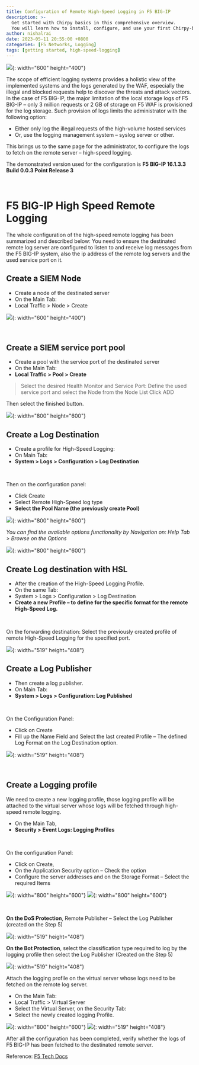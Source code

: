 ```yaml
---
title: Configuration of Remote High-Speed Logging in F5 BIG-IP
description: >-
  Get started with Chirpy basics in this comprehensive overview.
  You will learn how to install, configure, and use your first Chirpy-based website, as well as deploy it to a web server.
author: nishalrai
date: 2023-05-11 20:55:00 +0800
categories: [F5 Networks, Logging]
tags: [getting started, high-speed-logging]
---
```


![](/assets/img/images/hslOverview.png){: width="600" height="400"}

The scope of efficient logging systems provides a holistic view of the implemented systems and the logs generated by the WAF, especially the illegal and blocked requests help to discover the threats and attack vectors.
In the case of F5 BIG-IP, the major limitation of the local storage logs of F5 BIG-IP – only 3 million requests or 2 GB of storage on F5 WAF is provisioned for the log storage. Such provision of logs limits the administrator with the following option:

- Either only log the illegal requests of the high-volume hosted services
- Or, use the logging management system – syslog server or other.


This brings us to the same page for the administrator, to configure the logs to fetch on the remote server – high-speed logging.

The demonstrated version used for the configuration is **F5 BIG-IP 16.1.3.3 Build 0.0.3 Point Release 3**

<br>

# F5 BIG-IP High Speed Remote Logging
The whole configuration of the high-speed remote logging has been summarized and described below:
You need to ensure the destinated remote log server are configured to listen to and receive log messages from the F5 BIG-IP system, also the ip address of the remote log servers and the used service port on it.

## Create a SIEM Node
- Create a node of the destinated server
- On the Main Tab:
- Local Traffic > Node > Create

![](/assets/img/images/siemNode.png){: width="600" height="400"}

<br>

## Create a SIEM service port pool
- Create a pool with the service port of the destinated server
- On the Main Tab:
- **Local Traffic > Pool > Create**

> Select the desired Health Monitor and Service Port: Define the used service port and select the Node from the Node List
Click ADD

Then select the finished button.

![](/assets/img/images/siemPool.png){: width="800" height="600"}

## Create a Log Destination
- Create a profile for High-Speed Logging:
- On Main Tab:
- **System > Logs > Configuration > Log Destination**

<br>

Then on the configuration panel:
- Click Create
- Select Remote High-Speed log type
- **Select the Pool Name (the previously create Pool)**

![](/assets/img/images/logDestination.png){: width="800" height="600"}

*You can find the available options functionality by Navigation on:
Help Tab > Browse on the Options*

![](/assets/img/images/hslConfig.png){: width="800" height="600"}

## Create Log destination with HSL 
- After the creation of the High-Speed Logging Profile.
- On the same Tab:
- System > Logs > Configuration > Log Destination
- **Create a new Profile – to define for the specific format for the remote High-Speed Log.**

<br>

On the forwarding destination:
Select the previously created profile of remote High-Speed Logging for the specified port.

![](/assets/img/images/logFormat.png){: width="519" height="408"}

## Create a Log Publisher
- Then create a log publisher.
- On Main Tab:
- **System > Logs > Configuration: Log Published**

<br>

On the Configuration Panel:
- Click on Create
- Fill up the Name Field and Select the last created Profile – The defined Log Format on the Log Destination option.

![](/assets/img/images/logPublisher.png){: width="519" height="408"}

<br>

## Create a Logging profile
We need to create a new logging profile, those logging profile will be attached to the virtual server whose logs will be fetched through high-speed remote logging.

- On the Main Tab,
- **Security > Event Logs: Logging Profiles**

<br>

On the configuration Panel:
- Click on Create,
- On the Application Security option – Check the option
- Configure the server addresses and on the Storage Format – Select the required Items

![](/assets/img/images/loggingProfile.png){: width="800" height="600"}
![](/assets/img/images/loggingProfile01.png){: width="800" height="600"}

<br>

**On the DoS Protection**,
Remote Publisher – Select the Log Publisher (created on the Step 5)

![](/assets/img/images/newLoggingProfile.png){: width="519" height="408"}


**On the Bot Protection**,
select the classification type required to log by the logging profile then select the Log Publisher (Created on the Step 5)

![](/assets/img/images/newLoggingProfile01.png){: width="519" height="408"}


Attach the logging profile on the virtual server whose logs need to be fetched on the remote log server.

- On the Main Tab:
- Local Traffic > Virtual Server
- Select the Virtual Server, on the Security Tab:
- Select the newly created logging Profile.

![](/assets/img/images/vs.png){: width="800" height="600"}
![](/assets/img/images/vsConfig.png){: width="519" height="408"}

After all the configuration has been completed, verify whether the logs of F5 BIG-IP has been fetched to the destinated remote server.

Reference:
[F5 Tech Docs](https://techdocs.f5.com/kb/en-us/products/big-ip_ltm/manuals/product/bigip-external-monitoring-implementations-12-0-0/4.html#:~:text=Creating%20a%20remote%20high%2Dspeed%20log%20destination,-Before%20creating%20a&text=Create%20a%20log%20destination%20of%20the%20Remote%20High%2DSpeed%20Log,Click%20Create.)
